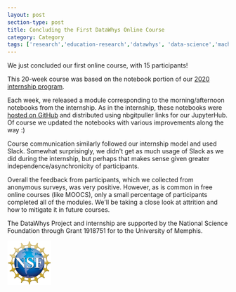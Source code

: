 ```yaml
---
layout: post
section-type: post
title: Concluding the First DataWhys Online Course
category: Category
tags: ['research','education-research','datawhys', 'data-science','machine-learning','programming','statistics','service','outreach']
---
```

We just concluded our first online course, with 15 participants! 

This 20-week course was based on the notebook portion of our [2020 internship program](/category/2020/07/24/internship.html). 

Each week, we released a module corresponding to the morning/afternoon notebooks from the internship. 
As in the internship, these notebooks were [hosted on GitHub](https://github.com/memphis-iis/datawhys-course-notebooks-0720) and distributed using nbgitpuller links for our JupyterHub. 
Of course we updated the notebooks with various improvements along the way :)

Course communication similarly followed our internship model and used Slack. 
Somewhat surprisingly, we didn't get as much usage of Slack as we did during the internship, but perhaps that makes sense given greater independence/asynchronicity of participants.

Overall the feedback from participants, which we collected from anonymous surveys, was very positive.
However, as is common in free online courses (like MOOCS), only a small percentage of participants completed all of the modules.
We'll be taking a close look at attrition and how to mitigate it in future courses.

The DataWhys Project and internship are supported by the National
Science Foundation through Grant 1918751 for to the University of
Memphis.

[![NSF award information](/img/nsf-logo.png "NSF award information")](https://nsf.gov/awardsearch/showAward?AWD_ID=1918751&HistoricalAwards=false)